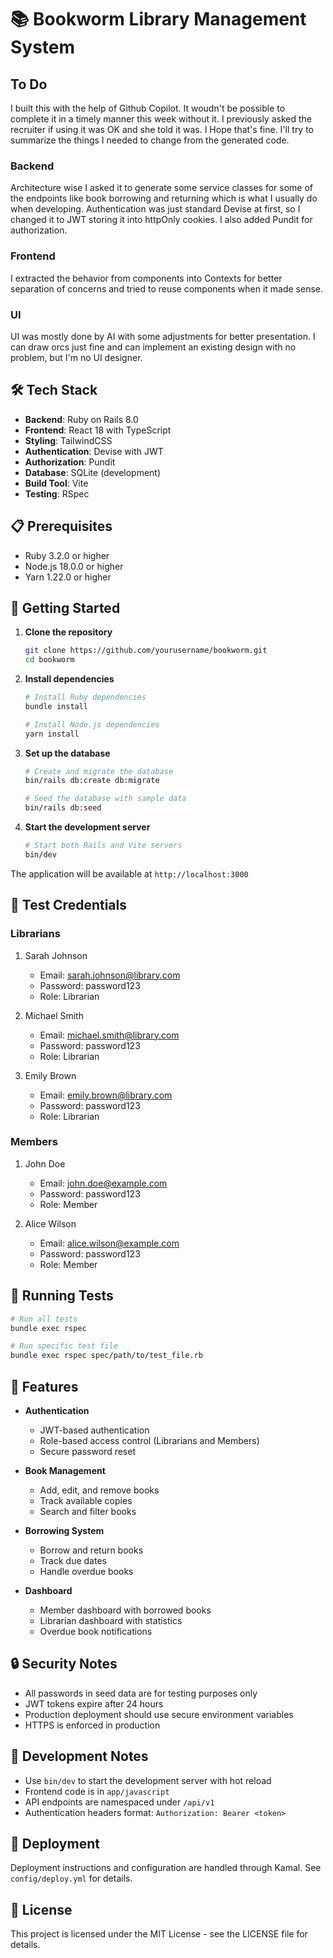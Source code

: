 # 📚 Bookworm Library Management System

## To Do

I built this with the help of Github Copilot. It woudn't be possible to complete it in a timely manner this week without it. I previously asked the recruiter if using it was OK and she told it was. I Hope that's fine. I'll try to summarize the things I needed to change from the generated code.

### Backend

Architecture wise I asked it to generate some service classes for some of the endpoints like book borrowing and returning which is what I usually do when developing. Authentication was just standard Devise at first, so I changed it to JWT storing it into httpOnly cookies. I also added Pundit for authorization.

### Frontend

I extracted the behavior from components into Contexts for better separation of concerns and tried to reuse components when it made sense.

### UI

UI was mostly done by AI with some adjustments for better presentation. I can draw orcs just fine and can implement an existing design with no problem, but I'm no UI designer.

## 🛠 Tech Stack

- **Backend**: Ruby on Rails 8.0
- **Frontend**: React 18 with TypeScript
- **Styling**: TailwindCSS
- **Authentication**: Devise with JWT
- **Authorization**: Pundit
- **Database**: SQLite (development)
- **Build Tool**: Vite
- **Testing**: RSpec

## 📋 Prerequisites

- Ruby 3.2.0 or higher
- Node.js 18.0.0 or higher
- Yarn 1.22.0 or higher

## 🚀 Getting Started

1. **Clone the repository**

   ```bash
   git clone https://github.com/yourusername/bookworm.git
   cd bookworm
   ```

2. **Install dependencies**

   ```bash
   # Install Ruby dependencies
   bundle install

   # Install Node.js dependencies
   yarn install
   ```

3. **Set up the database**

   ```bash
   # Create and migrate the database
   bin/rails db:create db:migrate

   # Seed the database with sample data
   bin/rails db:seed
   ```

4. **Start the development server**

   ```bash
   # Start both Rails and Vite servers
   bin/dev
   ```

The application will be available at `http://localhost:3000`

## 🔑 Test Credentials

### Librarians

1. Sarah Johnson
   - Email: <sarah.johnson@library.com>
   - Password: password123
   - Role: Librarian

2. Michael Smith
   - Email: <michael.smith@library.com>
   - Password: password123
   - Role: Librarian

3. Emily Brown
   - Email: <emily.brown@library.com>
   - Password: password123
   - Role: Librarian

### Members

1. John Doe
   - Email: <john.doe@example.com>
   - Password: password123
   - Role: Member

2. Alice Wilson
   - Email: <alice.wilson@example.com>
   - Password: password123
   - Role: Member

## 🧪 Running Tests

```bash
# Run all tests
bundle exec rspec

# Run specific test file
bundle exec rspec spec/path/to/test_file.rb
```

## 📱 Features

- **Authentication**
  - JWT-based authentication
  - Role-based access control (Librarians and Members)
  - Secure password reset

- **Book Management**
  - Add, edit, and remove books
  - Track available copies
  - Search and filter books

- **Borrowing System**
  - Borrow and return books
  - Track due dates
  - Handle overdue books

- **Dashboard**
  - Member dashboard with borrowed books
  - Librarian dashboard with statistics
  - Overdue book notifications

## 🔒 Security Notes

- All passwords in seed data are for testing purposes only
- JWT tokens expire after 24 hours
- Production deployment should use secure environment variables
- HTTPS is enforced in production

## 📝 Development Notes

- Use `bin/dev` to start the development server with hot reload
- Frontend code is in `app/javascript`
- API endpoints are namespaced under `/api/v1`
- Authentication headers format: `Authorization: Bearer <token>`

## 🚢 Deployment

Deployment instructions and configuration are handled through Kamal. See `config/deploy.yml` for details.

## 📄 License

This project is licensed under the MIT License - see the LICENSE file for details.
